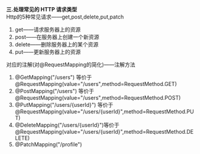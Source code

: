 **三.处理常见的 HTTP 请求类型**  
Http的5种常见请求——get,post,delete,put,patch
1. get——请求服务器上的资源
2. post——在服务器上创建一个新资源
3. delete——删除服务器上的某个资源
4. put——更新服务器上的资源

对应的注解(对@RequestMapping的简化)——注解方法
1. @GetMapping("/users") 等价于@RequestMapping(value="/users",method=RequestMethod.GET)
2. @PostMapping("/users") 等价于@RequestMapping(value="/users",method=RequestMethod.POST)
3. @PutMapping("/users/{userId}") 等价于@RequestMapping(value="/users/{userId}",method=RequestMethod.PUT)
4. @DeleteMapping("/users/{userId}")等价于@RequestMapping(value="/users/{userId}",method=RequestMethod.DELETE)
5. @PatchMapping("/profile")  
